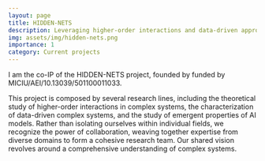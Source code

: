 ```yaml
---
layout: page
title: HIDDEN-NETS
description: Leveraging higher-order interactions and data-driven approaches to tackle complex networked systems
img: assets/img/hidden-nets.png
importance: 1
category: Current projects
---
```


I am the co-IP of the HIDDEN-NETS project, founded by funded by MICIU/AEI/10.13039/501100011033.

This project is composed by several research lines, including the theoretical study of higher-order interactions in complex systems, the characterization of data-driven complex systems, and the study of emergent properties of AI models. Rather than isolating ourselves within individual fields, we recognize the power of collaboration, weaving together expertise from diverse domains to form a cohesive research team. Our shared vision revolves around a comprehensive understanding of complex systems.
